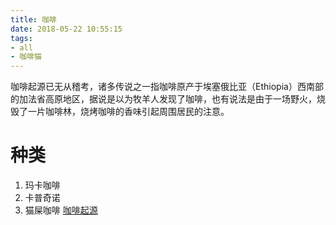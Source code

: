 ```yaml
---
title: 咖啡
date: 2018-05-22 10:55:15
tags:
- all
- 咖啡猫
---
```

咖啡起源已无从稽考，诸多传说之一指咖啡原产于埃塞俄比亚（Ethiopia）西南部的加法省高原地区，据说是以为牧羊人发现了咖啡，也有说法是由于一场野火，烧毁了一片咖啡林，烧烤咖啡的香味引起周围居民的注意。

# 种类
1. 玛卡咖啡
2. 卡普奇诺
3. 猫屎咖啡
[咖啡起源](http://localhost:4000/2018/05/22/%E5%92%96%E5%95%A1%E8%8C%B6/)